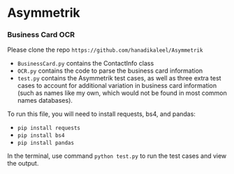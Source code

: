 # Asymmetrik
### Business Card OCR

Please  clone the repo `https://github.com/hanadikaleel/Asymmetrik`
* `BusinessCard.py` contains the ContactInfo class
* `OCR.py` contains the code to parse the business card information
* `test.py` contains the Asymmetrik test cases, as well as three extra test cases to account for additional variation in business card information (such as names like my own, which would not be found in most common names databases).

To run this file, you will need to install requests, bs4, and pandas:
* `pip install requests`
* `pip install bs4`
* `pip install pandas`


In the terminal, use command `python test.py` to run the test cases and view the output.
